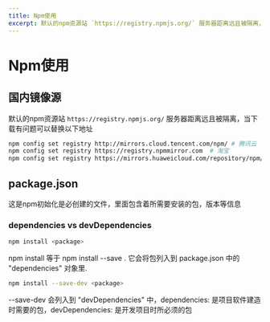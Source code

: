 ```yaml
---
title: Npm使用
excerpt: 默认的npm资源站 `https://registry.npmjs.org/` 服务器距离远且被隔离，当下载有问题可以替换以下地址
---
```

# Npm使用

## 国内镜像源

默认的npm资源站 `https://registry.npmjs.org/` 服务器距离远且被隔离，当下载有问题可以替换以下地址
```bash
npm config set registry http://mirrors.cloud.tencent.com/npm/ # 腾讯云
npm config set registry https://registry.npmmirror.com  # 淘宝
npm config set registry https://mirrors.huaweicloud.com/repository/npm/ # 华为云
```
## package.json

这是npm初始化是必创建的文件，里面包含着所需要安装的包，版本等信息

### dependencies vs devDependencies

```bash
npm install <package>
```
npm install <package> 等于 npm install --save <package>. 它会将包列入到 package.json 中的 "dependencies" 对象里.

```bash
npm install --save-dev <package>
```
--save-dev 会列入到 "devDependencies"  中，dependencies: 是项目软件建造时需要的包，devDependencies: 是开发项目时所必须的包
